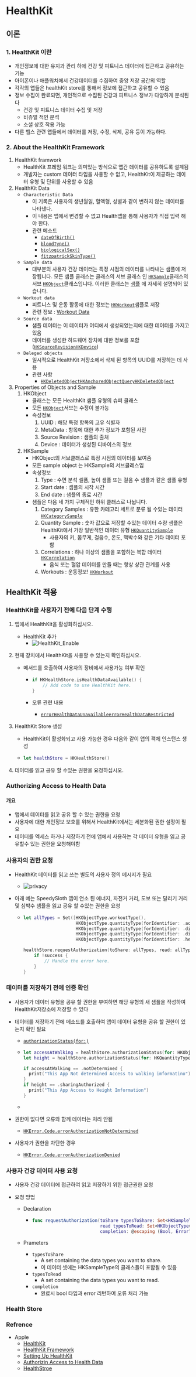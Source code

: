 # HealthKit

## 이론

### 1. HealthKit 이란

- 개인정보에 대한 유지과 관리 하에 건강 및 피트니스 데이터에 접근하고 공유하는 기능
- 아이폰이나 애플워치에서 건강데이터를 수집하여 중앙 저장 공간의 역할
- 각각의 앱들은 healthKit store를 통해서 정보에 접근하고 공유할 수 있음
- 정보 수집이 완료되면, 개인적으로 수집된 건강과 피트니스 정보가 다양하게 분석된다
  - 건강 및 피트니스 데이터 수집 및 저장 
  - 비쥬얼 적인 분석
  - 소셜 상호 작용 가능
- 다른 헬스 관련 앱들에서 데이터를 저장, 수정, 삭제, 공유 등이 가능하다.

### 2. About the HealthKit Framework

1. HealthKit framwork
   - HealthKit 프레임 워크는 의미있는 방식으로 앱간 데이터를 공유하도록 설계됨
   - 개발자는 custom 데이터 타입을 사용할 수 없고, HealthKit이 제공하는 데이터 유형 및 단위를 사용할 수 있음
2. HealthKit Data
   - `Characteristic Data`
     - 이 기록은 사용자의 생년월일, 혈액형, 성별과 같이 변하지 않는 데이터를 나타낸다.
     - 이 내용은 앱에서 변경할 수 없고 Health앱을 통해 사용자가 직접 입력 해야 한다.
     - 관련 메소드
       -  [`dateOfBirth()`](https://developer.apple.com/documentation/healthkit/hkhealthstore/1614160-dateofbirth)
       -  [`bloodType()`](https://developer.apple.com/documentation/healthkit/hkhealthstore/1614164-bloodtype)
       -  [`biologicalSex()`](https://developer.apple.com/documentation/healthkit/hkhealthstore/1614171-biologicalsex)
       -  [`fitzpatrickSkinType()`](https://developer.apple.com/documentation/healthkit/hkhealthstore/1614161-fitzpatrickskintype)
   - `Sample data` 
     - 대부분의 사용자 건강 데이터는 특정 시점의 데이터를 나타내는 샘플에 저장됩니다. 모든 샘플 클래스는 클래스의 서브 클래스 인 [`HKSample`](https://developer.apple.com/documentation/healthkit/hksample)클래스의 서브 [`HKObject`](https://developer.apple.com/documentation/healthkit/hkobject)클래스입니다. 이러한 클래스는 [샘플](https://developer.apple.com/documentation/healthkit/samples) 에 자세히 설명되어 있습니다.
   - `Workout data`
     - 피트니스 및 운동 활동에 대한 정보는 [`HKWorkout`](https://developer.apple.com/documentation/healthkit/hkworkout)샘플로 저장
     - 관련 정보 : [Workout Data](https://developer.apple.com/documentation/healthkit#2943089)
   - `Source data`
     - 샘플 데이터는 이 데이터가 어디에서 생성되었는지에 대한 데이터를 가지고 있음
     - 데이터를 생성한 하드웨어 장치에 대한 정보를 포함 ([`HKSourceRevision`](https://developer.apple.com/documentation/healthkit/hksourcerevision)[`HKDevice`](https://developer.apple.com/documentation/healthkit/hkdevice))
   - `Deleged objects`
     - 일시적으로 HealthKit 저장소에서 삭제 된 항목의 UUID를 저장하는 데 사용
     - 관련 사항
       - [`HKDeletedObject`](https://developer.apple.com/documentation/healthkit/hkdeletedobject)[`HKAnchoredObjectQuery`](https://developer.apple.com/documentation/healthkit/hkanchoredobjectquery)[`HKDeletedObject`](https://developer.apple.com/documentation/healthkit/hkdeletedobject)
3. Properties of Objects and Sample
   1. HKObject 
      - 클래스는 모든 HealthKit 샘플 유형의 슈퍼 클래스
      - 모든 [`HKObject`](https://developer.apple.com/documentation/healthkit/hkobject)서브는 수정이 불가능
      - 속성정보
        1. UUID : 해당 특정 항목의 고유 식별자
        2. MetaData : 항목에 대한 추가 정보가 포함된 사전
        3. Source Revision : 샘플의 출처
        4. Device : 데이터가 생성된 디바이스의 정보
   2. HKSample
      - HKObject의 서브클래스로 특정 시점의 데이터를 보여줌
      - 모든 sample object 는 HKSample의 서브클레스임
      - 속성정보
        1. Type : 수면 분석 셀픔, 높이 샘플 또는 걸음 수 샘플과 같은 샘플 유형
        2. Start date : 셈플의 시작 시간
        3. End date : 샘플의 종료 시간
      - 샘플은 다음 네 가지 구체적인 하위 클래스로 나뉩니다.
        1. Category Samples : 유한 카테고리 세트로 분류 될 수있는 데이터 [`HKCategorySample`](https://developer.apple.com/documentation/healthkit/hkcategorysample)
        2. Quantity Sample : 숫자 값으로 저장할 수있는 데이터 수량 샘플은 HealthKit에서 가장 일반적인 데이터 유형 [`HKQuantitySample`](https://developer.apple.com/documentation/healthkit/hkquantitysample)
           - 사용자의 키, 몸무게, 걸음수, 온도, 맥박수와 같은 기타 데이터 포함 
        3. Correlations : 하나 이상의 샘플을 포함하는 복합 데이터  [`HKCorrelation`](https://developer.apple.com/documentation/healthkit/hkcorrelation)
           - 음식 또는 혈압 데이터를 만들 때는 항상 상관 관계를 사용
        4. Workouts : 운동정보! [`HKWorkout`](https://developer.apple.com/documentation/healthkit/hkworkout)

## HealthKit 적용

### HealthKit을 사용자기 전에 다음 단계 수행

1. 앱에서 HealthKit을 활성화하십시오.

   - HealthKit 추가
     - ![HealthKit_Enable](../image/07_HealthKit/HealthKit_Enable.png)

2. 현재 장치에서 HealthKit을 사용할 수 있는지 확인하십시오.

   - 메서드를 호출하여 사용자의 장비에서 사용가능 여부 확인

     - ```swift
       if HKHealthStore.isHealthDataAvailable() {
           // Add code to use HealthKit here.
       }
       ```

     - 오류 관련 내용

       - [`errorHealthDataUnavailable`](https://developer.apple.com/documentation/healthkit/hkerror/2320691-errorhealthdataunavailable)[`errorHealthDataRestricted`](https://developer.apple.com/documentation/healthkit/hkerror/2320683-errorhealthdatarestricted)

3. HealthKit Store 생성

   -  HealthKit이 활성화되고 사용 가능한 경우 다음와 같이 앱의 객체 인스턴스 생성

   - ```swift
     let healthStore = HKHealthStore()
     ```

4. 데이터를 읽고 공유 할 수있는 권한을 요청하십시오.



### Authorizing Access to Health Data

#### 개요

- 앱에서 데이터를 읽고 공유 할 수 있는 권한을 요청
- 사용자에 대한 개인정보 보호를 위해서 HealthKit에서는 세분화된 권한 설정이 필요
- 데이터를 엑세스 하거나 저장하기 전에 앱에서 사용하는 각 데이터 유형을 읽고 공유할수 있는 권한을 요청해야함

### 사용자의 권한 요청

- HealthKit 데이터를 읽고 쓰는 별도의 사용자 정의 메시지가 필요
  
  - ![privacy](../image/07_HealthKit/privacy.png)
  
- 아래 예는 SpeedySloth 앱이 연소 된 에너지, 자전거 거리, 도보 또는 달리기 거리 및 심박수 샘플을 읽고 공유 할 수있는 권한을 요청

  - ```swift
    let allTypes = Set([HKObjectType.workoutType(),
                        HKObjectType.quantityType(forIdentifier: .activeEnergyBurned)!,
                        HKObjectType.quantityType(forIdentifier: .distanceCycling)!,
                        HKObjectType.quantityType(forIdentifier: .distanceWalkingRunning)!,
                        HKObjectType.quantityType(forIdentifier: .heartRate)!])
    
    healthStore.requestAuthorization(toShare: allTypes, read: allTypes) { (success, error) in
        if !success {
            // Handle the error here.
        }
    }
    ```

### 데이터를 저장하기 전에 인증 확인

- 사용자가 데이터 유형을 공유 할 권한을 부여하면 해당 유형의 새 샘플을 작성하여 HealthKit저장소에 저장할 수 있다

- 데이터를 저장하기 전에 메소드를 호출하여 앱이 데이터 유형을 공유 할 권한이 있는지 확인 필요 

  - [`authorizationStatus(for:)`](https://developer.apple.com/documentation/healthkit/hkhealthstore/1614154-authorizationstatus)

  - ```swift
    let accessAtWalking = healthStore.authorizationStatus(for: HKObjectType.quantityType(forIdentifier: .walkingHeartRateAverage)!)
    let height = healthStore.authorizationStatus(for: HKQuantityType.quantityType(forIdentifier: .height)! )
    
    if accessAtWalking == .notDetermined {
      print("This App Not determined Access to walking imformatino")
    }
    if height == .sharingAuthorized {
      print("This App Access to Height Imformation")
    }
    ```

  - 

- 권한이 없다면 오류와 함께 데이터는 처리 안됨

  - [`HKError.Code.errorAuthorizationNotDetermined`](https://developer.apple.com/documentation/healthkit/hkerror/code/errorauthorizationnotdetermined) 

- 사용자가 권한을 차단한 경우 

  - [`HKError.Code.errorAuthorizationDenied`](https://developer.apple.com/documentation/healthkit/hkerror/code/errorauthorizationdenied)

  

### 사용자 건강 데이터 사용 요청

-  사용자 건강 데이터에 접근하여 읽고 저장하기 위한 접근권한 요청

- 요청 방법

  - Declaration

    - ```swift
      func requestAuthorization(toShare typesToShare: Set<HKSampleType>?, // 쓰기 권한
                                read typesToRead: Set<HKObjectType>?, 		// 읽기 권한
                                completion: @escaping (Bool, Error?) -> Void)	// 에러 처리
      ```

  - Prameters

    - `typesToShare`
      - A set containing the data types you want to share. 
      - 이 데이터 셋에는 HKSampleType의 클래스들이 포함될 수 있음
    - `typesToRead`
      - A set containing the data types you want to read.
    - `completion`
      - 완료시  bool 타입과 error 리턴하여 오류 처리 가능

### Health Store





### Refrence

- Apple
  - [HealthKit](https://developer.apple.com/documentation/healthkit)
  - [HealthKit Framework](https://developer.apple.com/documentation/healthkit/about_the_healthkit_framework)
  - [Setting Up HealthKit](https://developer.apple.com/documentation/healthkit/setting_up_healthkit)
  - [Authorizin Access to Health Data](https://developer.apple.com/documentation/healthkit/authorizing_access_to_health_data)
  - [HealthStroe](https://developer.apple.com/documentation/healthkit/hkhealthstore)
